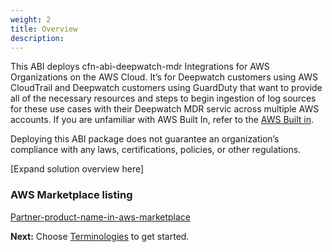 ```yaml
---
weight: 2
title: Overview
description: 
---
```



This ABI deploys cfn-abi-deepwatch-mdr Integrations for AWS Organizations on the AWS Cloud. It’s for Deepwatch customers using AWS CloudTrail and Deepwatch customers using GuardDuty that want to provide all of the necessary resources and steps to begin ingestion of log sources for these use cases with their Deepwatch MDR servic across multiple AWS accounts. If you are unfamiliar with AWS Built In, refer to the [AWS Built in](https://aws.amazon.com/builtin).

Deploying this ABI package does not guarantee an organization’s compliance with any laws, certifications, policies, or other regulations.


[Expand solution overview here]

### AWS Marketplace listing

[Partner-product-name-in-aws-marketplace](https://aws.amazon.com/marketplace/pp/prodview-<marketplace-id>)

**Next:** Choose [Terminologies](/terminologies/index.html) to get started.

